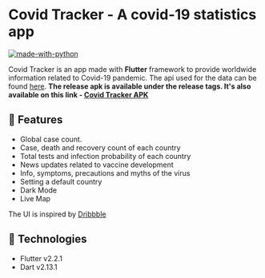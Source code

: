 # Covid Tracker - A covid-19 statistics app

[![made-with-python](https://img.shields.io/badge/Made%20With-Flutter-blue)](https://flutter.dev/)

Covid Tracker is an app made with **Flutter** framework to provide worldwide information related to Covid-19 pandemic. The api used for the data can be found [here](https://covidnigeria.herokuapp.com/). **The release apk is available under the release tags. It's also available on this link - [Covid Tracker APK](https://github.com/j-kon/Covid-19-Data-Tracker/releases/download/1.0.0/app-release.apk)**

## :iphone: Features

- Global case count.
- Case, death and recovery count of each country
- Total tests and infection probability of each country
- News updates related to vaccine development
- Info, symptoms, precautions and myths of the virus
- Setting a default country
- Dark Mode
- Live Map

The UI is inspired by [Dribbble](https://dribbble.com/shots/10847147-Coronavirus-Covid-19-Dashboard)

## 🚀 Technologies

- Flutter v2.2.1
- Dart v2.13.1
